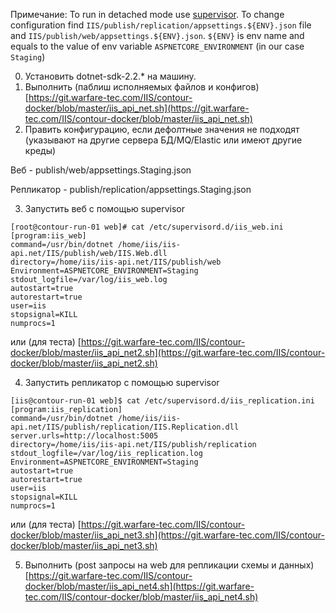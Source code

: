 Примечание:
To run in detached mode use [supervisor](https://til.secretgeek.net/linux/supervisor.html). 
To change configuration find `IIS/publish/replication/appsettings.${ENV}.json` file and `IIS/publish/web/appsettings.${ENV}.json`. 
`${ENV}` is env name and equals to the value of env variable `ASPNETCORE_ENVIRONMENT` (in our case `Staging`)

0. Установить dotnet-sdk-2.2.* на машину.
1. Выполнить (паблиш исполняемых файлов и конфигов) [https://git.warfare-tec.com/IIS/contour-docker/blob/master/iis_api_net.sh](https://git.warfare-tec.com/IIS/contour-docker/blob/master/iis_api_net.sh)
2. Править конфигурацию, если дефолтные значения не подходят (указывают на другие сервера БД/MQ/Elastic или имеют другие креды)

Веб - publish/web/appsettings.Staging.json

Репликатор - publish/replication/appsettings.Staging.json

3. Запустить веб с помощью supervisor
```
[root@contour-run-01 web]# cat /etc/supervisord.d/iis_web.ini 
[program:iis_web]
command=/usr/bin/dotnet /home/iis/iis-api.net/IIS/publish/web/IIS.Web.dll
directory=/home/iis/iis-api.net/IIS/publish/web
Environment=ASPNETCORE_ENVIRONMENT=Staging
stdout_logfile=/var/log/iis_web.log
autostart=true
autorestart=true
user=iis
stopsignal=KILL
numprocs=1
```

или (для теста) [https://git.warfare-tec.com/IIS/contour-docker/blob/master/iis_api_net2.sh](https://git.warfare-tec.com/IIS/contour-docker/blob/master/iis_api_net2.sh)

4. Запустить репликатор с помощью supervisor
```
[iis@contour-run-01 web]$ cat /etc/supervisord.d/iis_replication.ini
[program:iis_replication]
command=/usr/bin/dotnet /home/iis/iis-api.net/IIS/publish/replication/IIS.Replication.dll server.urls=http://localhost:5005
directory=/home/iis/iis-api.net/IIS/publish/replication
stdout_logfile=/var/log/iis_replication.log
Environment=ASPNETCORE_ENVIRONMENT=Staging
autostart=true
autorestart=true
user=iis
stopsignal=KILL
numprocs=1
```

или (для теста) [https://git.warfare-tec.com/IIS/contour-docker/blob/master/iis_api_net3.sh](https://git.warfare-tec.com/IIS/contour-docker/blob/master/iis_api_net3.sh)

5. Выполнить (post запросы на web для репликации схемы и данных) [https://git.warfare-tec.com/IIS/contour-docker/blob/master/iis_api_net4.sh](https://git.warfare-tec.com/IIS/contour-docker/blob/master/iis_api_net4.sh)

